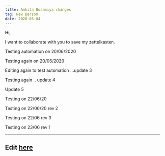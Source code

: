 ```yaml
---
title: Ankita Bosamiya changes
tag: New person
date: 2020-06-04
---
```


Hi,

I want to collaborate with you to save my zettelkasten.

Testing automation on 20/06/2020

Testing again on 20/06/2020

Editing again to test automation ...update 3

Testing again .. update 4

Update 5

Testing on 22/06/20

Testing on 22/06/20 rev 2

Testing on 22/06 rev 3

Testing on 23/06 rev 1

---
Edit [here](https://github.com/ankitadhandha/zettelkasten/edit/master/6hbkilml4.md)
---
